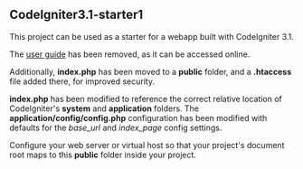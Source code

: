 ## CodeIgniter3.1-starter1

This project can be used as a starter for a webapp built with CodeIgniter 3.1.

The [user guide](http://www.codeigniter.com/user_guide/) has been removed, 
as it can be accessed online.

Additionally, **index.php** has been moved to a **public** folder, and a
**.htaccess** file added there, for improved security. 

**index.php** has been modified to reference the correct relative location 
of CodeIgniter's **system** and **application** folders.
The **application/config/config.php** configuration has been modified with
defaults for the *base_url* and *index_page* config settings.

Configure your web server or virtual host so that your project's
document root maps to this **public** folder inside your project.
